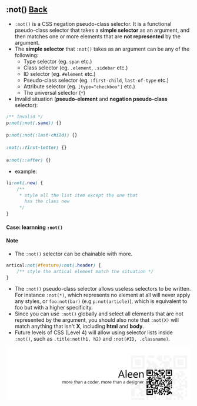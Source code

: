 ## :not() [**Back**](./../pseudoClass.md)

- `:not()` is a CSS negation pseudo-class selector. It is a functional pseudo-class selector that takes a **simple selector** as an argument, and then matches one or more elements that are **not represented** by the argument.
- The **simple selector** that `:not()` takes as an argument can be any of the following:
    - Type selector (eg. `span` etc.)
    - Class selector (eg. `.element`, `.sidebar` etc.)
    - ID selector (eg. `#element` etc.)
    - Pseudo-class selector (eg. `:first-child`, `last-of-type` etc.)
    - Attribute selector (eg. `[type="checkbox"]` etc.)
    - The universal selector (`*`)
- Invalid situation (**pseudo-element** and **negation pseudo-class** selector):

```css
/** Invalid */
p:not(:not(.same)) {}

p:not(:not(:last-child)) {}

:not(::first-letter) {}

a:not(::after) {}
```

- example:

```css
li:not(.new) {
    /** 
     * style all the list item except the one that 
       has the class new
     */
}
```

#### Case: learnning `:not()`

#### Note

- The `:not()` selector can be chainable with more.

```css
artical:not(#feature):not(.header) {
    /** style the artical element match the situation */
}
```

- The `:not()` pseudo-class selector allows useless selectors to be written. For instance `:not(*)`, which represents no element at all will never apply any styles, or `foo:not(bar)` (e.g `p:not(article)`), which is equivalent to foo but with a higher specificity.
- Since you can use `:not()` globally and select all elements that are not represented by the argument, you should also note that `:not(X)` will match anything that isn't **X**, including **html** and **body**.
- Future levels of CSS (Level 4) will allow using selector lists inside `:not()`, such as `.title:not(h1, h2)` and `:not(#ID, .classname)`.

<a href="http://aleen42.github.io/" target="_blank" ><img src="./../../../pic/tail.gif"></a>